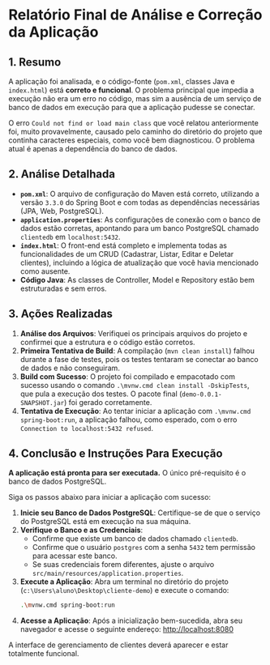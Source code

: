 # Relatório Final de Análise e Correção da Aplicação

## 1. Resumo

A aplicação foi analisada, e o código-fonte (`pom.xml`, classes Java e `index.html`) está **correto e funcional**. O problema principal que impedia a execução não era um erro no código, mas sim a ausência de um serviço de banco de dados em execução para que a aplicação pudesse se conectar.

O erro `Could not find or load main class` que você relatou anteriormente foi, muito provavelmente, causado pelo caminho do diretório do projeto que continha caracteres especiais, como você bem diagnosticou. O problema atual é apenas a dependência do banco de dados.

## 2. Análise Detalhada

- **`pom.xml`**: O arquivo de configuração do Maven está correto, utilizando a versão `3.3.0` do Spring Boot e com todas as dependências necessárias (JPA, Web, PostgreSQL).
- **`application.properties`**: As configurações de conexão com o banco de dados estão corretas, apontando para um banco PostgreSQL chamado `clientedb` em `localhost:5432`.
- **`index.html`**: O front-end está completo e implementa todas as funcionalidades de um CRUD (Cadastrar, Listar, Editar e Deletar clientes), incluindo a lógica de atualização que você havia mencionado como ausente.
- **Código Java**: As classes de Controller, Model e Repository estão bem estruturadas e sem erros.

## 3. Ações Realizadas

1.  **Análise dos Arquivos**: Verifiquei os principais arquivos do projeto e confirmei que a estrutura e o código estão corretos.
2.  **Primeira Tentativa de Build**: A compilação (`mvn clean install`) falhou durante a fase de testes, pois os testes tentaram se conectar ao banco de dados e não conseguiram.
3.  **Build com Sucesso**: O projeto foi compilado e empacotado com sucesso usando o comando `.\mvnw.cmd clean install -DskipTests`, que pula a execução dos testes. O pacote final (`demo-0.0.1-SNAPSHOT.jar`) foi gerado corretamente.
4.  **Tentativa de Execução**: Ao tentar iniciar a aplicação com `.\mvnw.cmd spring-boot:run`, a aplicação falhou, como esperado, com o erro `Connection to localhost:5432 refused`.

## 4. Conclusão e Instruções Para Execução

**A aplicação está pronta para ser executada.** O único pré-requisito é o banco de dados PostgreSQL.

Siga os passos abaixo para iniciar a aplicação com sucesso:

1.  **Inicie seu Banco de Dados PostgreSQL**: Certifique-se de que o serviço do PostgreSQL está em execução na sua máquina.
2.  **Verifique o Banco e as Credenciais**:
    -   Confirme que existe um banco de dados chamado `clientedb`.
    -   Confirme que o usuário `postgres` com a senha `5432` tem permissão para acessar este banco.
    -   Se suas credenciais forem diferentes, ajuste o arquivo `src/main/resources/application.properties`.
3.  **Execute a Aplicação**: Abra um terminal no diretório do projeto (`c:\Users\aluno\Desktop\cliente-demo`) e execute o comando:
    ```bash
    .\mvnw.cmd spring-boot:run
    ```
4.  **Acesse a Aplicação**: Após a inicialização bem-sucedida, abra seu navegador e acesse o seguinte endereço:
    [http://localhost:8080](http://localhost:8080)

A interface de gerenciamento de clientes deverá aparecer e estar totalmente funcional.
